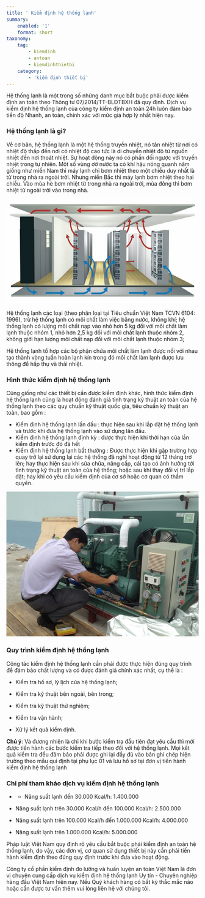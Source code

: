 ```yaml
---
title: ' Kiểm định hệ thống lạnh'
summary:
    enabled: '1'
    format: short
taxonomy:
    tag:
        - kiemdinh
        - antoan
        - kiemdinhthietbi
    category:
        - 'kiểm định thiết bị'
---
```


Hệ thống lạnh là một trong số những danh mục bắt buộc phải được kiểm định an toàn theo Thông tư 07/2014/TT-BLĐTBXH đã quy định. Dịch vụ kiểm định hệ thống lạnh của công ty kiểm định an toàn 24h luôn đảm bảo tiến độ Nhanh, an toàn, chính xác với mức giá hợp lý nhất hiện nay.

### Hệ thống lạnh là gì?
Về cơ bản, hệ thống lạnh là một hệ thống truyền nhiệt, nó tản nhiệt từ nơi có nhiệt độ thấp đến nơi có nhiệt độ cao tức là di chuyển nhiệt độ từ nguồn nhiệt đến nơi thoát nhiệt. Sự hoạt động này nó có phần đối ngược với truyền nhiệt trong tự nhiên. Một số vùng ơở nước ta có khí hậu nóng quanh năm giống như miền Nam thì máy lạnh chỉ bơm nhiệt theo một chiều duy nhất là từ trong nhà ra ngoài trời. Nhưng miền Bắc thì máy lạnh bơm nhiệt theo hai chiều. Vào mùa hè bơm nhiệt từ trong nhà ra ngoài trời, mùa đông thì bơm nhiệt từ ngoài trời vào trong nhà.

![kiem dinh he thong lanh](kiem-dinh-he-thong-lanh.png)

Hệ thống lạnh các loại (theo phân loại tại Tiêu chuẩn Việt Nam TCVN 6104: 1996), trừ hệ thống lạnh có môi chất làm việc bằng nước, không khí; hệ thống lạnh có lượng môi chất nạp vào nhỏ hơn 5 kg đối với môi chất làm lạnh thuộc nhóm 1, nhỏ hơn 2,5 kg đối với môi chất lạnh thuộc nhóm 2, không giới hạn lượng môi chất nạp đối với môi chất lạnh thuộc nhóm 3;

Hệ thống lạnh tổ hợp các bộ phận chứa môi chất làm lạnh được nối với nhau tạo thành vòng tuần hoàn lạnh kín trong đó môi chất làm lạnh được lưu thông để hấp thụ và thải nhiệt.

### Hình thức kiểm định hệ thống lạnh

Cũng giống như các thiết bị cần được kiểm định khác, hình thức kiểm định hệ thống lạnh cũng là hoạt động đánh giá tình trạng kỹ thuật an toàn của hệ thống lạnh theo các quy chuẩn kỹ thuật quốc gia, tiêu chuẩn kỹ thuật an toàn, bao gồm :

- Kiểm định hệ thống lạnh lần đầu : thực hiện sau khi lắp đặt hệ thống lạnh và trước khi đưa hệ thống lạnh vào sử dụng lần đầu.
- Kiểm định hệ thống lạnh định kỳ : được thực hiện khi thời hạn của lần kiểm định trước đó đã hết
- Kiểm định hệ thống lạnh bất thường : Được thực hiện khi gặp trường hợp quay trở lại sử dụng lại các hệ thống đã nghỉ hoạt động từ 12 tháng trở lên; hay thực hiện sau khi sửa chữa, nâng cấp, cải tạo có ảnh hưởng tới tình trạng kỹ thuật an toàn của hệ thống; hoặc sau khi thay đổi vị trí lắp đặt; hay khi có yêu cầu kiểm định của cơ sở hoặc cơ quan có thẩm quyền.

![kiem dinh he thong lanh 1](kiem-dinh-he-thong-lanh-1.jpg)

### Quy trình kiểm định hệ thống lạnh

Công tác kiểm định hệ thống lạnh cần phải được thực hiện đúng quy trình để đảm bảo chất lượng và có được đánh giá chính xác nhất, cụ thể là :

- Kiểm tra hồ sơ, lý lịch của hệ thống lạnh;

- Kiểm tra kỹ thuật bên ngoài, bên trong;

- Kiểm tra kỹ thuật thử nghiệm;

- Kiểm tra vận hành;

- Xử lý kết quả kiểm định.

**Chú ý**: Và đương nhiên là chỉ khi bước kiểm tra đầu tiên đạt yêu cầu thì mới được tiến hành các bước kiểm tra tiếp theo đối với hệ thống lạnh. Mọi kết quả kiểm tra đều đảm bảo phải được ghi lại đầy đủ vào bản ghi chép hiện trường theo mẫu qui định tại phụ lục 01 và lưu hồ sơ tại đơn vị tiến hành kiểm định hệ thống lạnh

### Chi phí tham khảo dịch vụ kiểm định hệ thống lạnh

- - Năng suất lạnh đến 30.000 Kcal/h: 1.400.000

- Năng suất lạnh trên 30.000 Kcal/h đến 100.000 Kcal/h: 2.500.000

- Năng suất lạnh trên 100.000 Kcal/h đến 1.000.000 Kcal/h: 4.000.000

- Năng suất lạnh trên 1.000.000 Kcal/h: 5.000.000

Pháp luật Việt Nam quy định rõ yêu cầu bắt buộc phải kiểm định an toàn hệ thống lạnh, do vậy, các đơn vị, cơ quan sử dụng thiết bị này cần phải tiến hành kiểm định theo đúng quy định trước khi đưa vào hoạt động.

Công ty cổ phần kiểm định đo lường và huấn luyện an toàn Việt Nam là đơn vị chuyên cung cấp dịch vụ kiểm định hệ thống lạnh Uy tín - Chuyên nghiệp hàng đầu Việt Nam hiện nay. Nếu Quý khách hàng có bất kỳ thắc mắc nào hoặc cần được tư vấn thêm vui lòng liên hệ với chúng tôi.